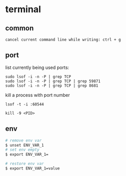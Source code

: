 # terminal

## common

```
cancel current command line while writing: ctrl + g
```

## port

list currently being used ports:

```
sudo lsof -i -n -P | grep TCP
sudo lsof -i -n -P | grep TCP | grep 59871
sudo lsof -i -n -P | grep TCP | grep 8681
```

kill a process with port number

```
lsof -t -i :60544

kill -9 <PID>
```

## env

```sh
# remove env var
$ unset ENV_VAR_1
# set env empty
$ export ENV_VAR_1=

# restore env var
$ export ENV_VAR_1=value
```
